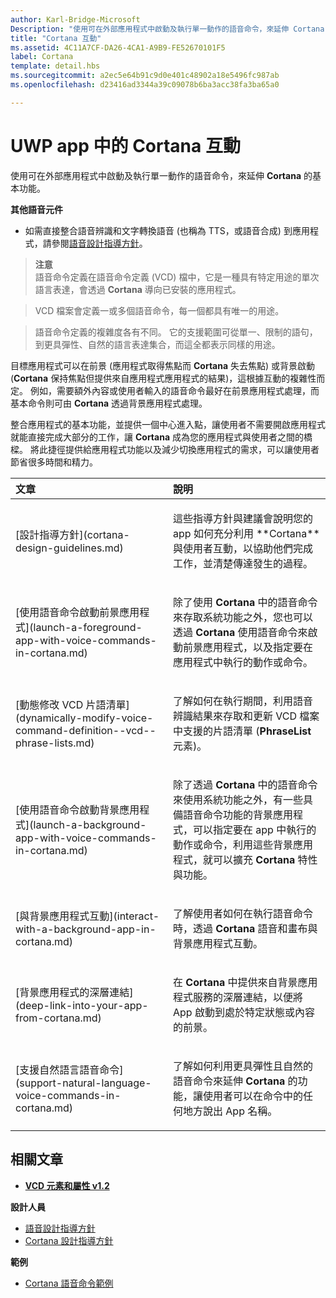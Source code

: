 ```yaml
---
author: Karl-Bridge-Microsoft
Description: "使用可在外部應用程式中啟動及執行單一動作的語音命令，來延伸 Cortana 的基本功能。"
title: "Cortana 互動"
ms.assetid: 4C11A7CF-DA26-4CA1-A9B9-FE52670101F5
label: Cortana
template: detail.hbs
ms.sourcegitcommit: a2ec5e64b91c9d0e401c48902a18e5496fc987ab
ms.openlocfilehash: d23416ad3344a39c09078b6ba3acc38fa3ba65a0

---
```


# UWP app 中的 Cortana 互動




使用可在外部應用程式中啟動及執行單一動作的語音命令，來延伸 **Cortana** 的基本功能。 


**其他語音元件**

-   如需直接整合語音辨識和文字轉換語音 (也稱為 TTS，或語音合成) 到應用程式，請參閱[語音設計指導方針](speech-interactions.md)。

> **注意**  
> 語音命令定義在語音命令定義 (VCD) 檔中，它是一種具有特定用途的單次語言表達，會透過 **Cortana** 導向已安裝的應用程式。

> VCD 檔案會定義一或多個語音命令，每一個都具有唯一的用途。

> 語音命令定義的複雜度各有不同。 它的支援範圍可從單一、限制的語句，到更具彈性、自然的語言表達集合，而這全都表示同樣的用途。


目標應用程式可以在前景 (應用程式取得焦點而 **Cortana** 失去焦點) 或背景啟動 (**Cortana** 保持焦點但提供來自應用程式應用程式的結果)，這根據互動的複雜性而定。 例如，需要額外內容或使用者輸入的語音命令最好在前景應用程式處理，而基本命令則可由 **Cortana** 透過背景應用程式處理。

 

整合應用程式的基本功能，並提供一個中心進入點，讓使用者不需要開啟應用程式就能直接完成大部分的工作，讓 **Cortana** 成為您的應用程式與使用者之間的橋樑。 將此捷徑提供給應用程式功能以及減少切換應用程式的需求，可以讓使用者節省很多時間和精力。


<table>
<colgroup>
<col width="50%" />
<col width="50%" />
</colgroup>
<thead>
<tr class="header">
<th align="left">文章</th>
<th align="left">說明</th>
</tr>
</thead>
<tbody>
<tr class="odd">
<td align="left"><p>[設計指導方針](cortana-design-guidelines.md)</p></td>
<td align="left"><p>這些指導方針與建議會說明您的 app 如何充分利用 **Cortana** 與使用者互動，以協助他們完成工作，並清楚傳達發生的過程。</p></td>
</tr>
<tr class="even">
<td align="left"><p>[使用語音命令啟動前景應用程式](launch-a-foreground-app-with-voice-commands-in-cortana.md)</p></td>
<td align="left"><p>除了使用 <strong>Cortana</strong> 中的語音命令來存取系統功能之外，您也可以透過 <strong>Cortana</strong> 使用語音命令來啟動前景應用程式，以及指定要在應用程式中執行的動作或命令。</p></td>
</tr>
<tr class="odd">
<td align="left"><p>[動態修改 VCD 片語清單](dynamically-modify-voice-command-definition--vcd--phrase-lists.md)</p></td>
<td align="left"><p>了解如何在執行期間，利用語音辨識結果來存取和更新 VCD 檔案中支援的片語清單 (<strong>PhraseList</strong> 元素)。</p></td>
</tr>
<tr class="even">
<td align="left"><p>[使用語音命令啟動背景應用程式](launch-a-background-app-with-voice-commands-in-cortana.md)</p></td>
<td align="left"><p>除了透過 <strong>Cortana</strong> 中的語音命令來使用系統功能之外，有一些具備語音命令功能的背景應用程式，可以指定要在 app 中執行的動作或命令，利用這些背景應用程式，就可以擴充 <strong>Cortana</strong> 特性與功能。</p></td>
</tr>
<tr class="odd">
<td align="left"><p>[與背景應用程式互動](interact-with-a-background-app-in-cortana.md)</p></td>
<td align="left"><p>了解使用者如何在執行語音命令時，透過 <strong>Cortana</strong> 語音和畫布與背景應用程式互動。</p></td>
</tr>
<tr class="even">
<td align="left"><p>[背景應用程式的深層連結](deep-link-into-your-app-from-cortana.md)</p></td>
<td align="left"><p>在 <strong>Cortana</strong> 中提供來自背景應用程式服務的深層連結，以便將 App 啟動到處於特定狀態或內容的前景。</p></td>
</tr>
<tr class="odd">
<td align="left"><p>[支援自然語言語音命令](support-natural-language-voice-commands-in-cortana.md)</p></td>
<td align="left"><p>了解如何利用更具彈性且自然的語音命令來延伸 <strong>Cortana</strong> 的功能，讓使用者可以在命令中的任何地方說出 App 名稱。</p></td>
</tr>
</tbody>
</table>

 

## 相關文章


* [**VCD 元素和屬性 v1.2**](https://msdn.microsoft.com/library/windows/apps/dn706593)

**設計人員**
* [語音設計指導方針](https://msdn.microsoft.com/library/windows/apps/dn596121)
* [Cortana 設計指導方針](https://msdn.microsoft.com/library/windows/apps/dn974233)

**範例**
* [Cortana 語音命令範例](http://go.microsoft.com/fwlink/p/?LinkID=619899)
 

 







<!--HONumber=Jun16_HO5-->


